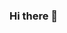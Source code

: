 ### Hi there 👋

<!--
**jason-builds/jason-builds** is a ✨ _special_ ✨ repository because its `README.md` (this file) appears on your GitHub profile.

Here are some ideas to get you started:

- 🔭 I’m currently working on all-things Rust CLI tools
- 🌱 I’m currently learning Architecting in Azure and other Clouds, DevOps, Optimization, Rust, Data Engineering with both Rust and Python
- 👯 I’m looking to collaborate on Open Source
- 🤔 I’m looking for help with LLMs and Copilot AI Pair programming
- 💬 Ask me about Resilience
- 📫 How to reach me: Hit me up on LinkedIn, preferably
- ⚡ Fun fact: This is my 12th year for being a massive fan of British soaps (...the ones on the Tele, of course)
-->
